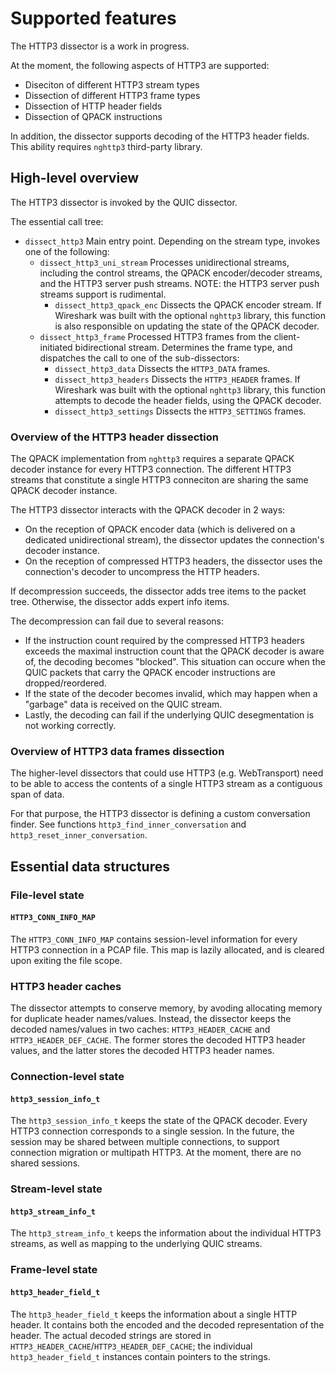 
# Supported features
The HTTP3 dissector is a work in progress.

At the moment, the following aspects of HTTP3 are supported:
- Diseciton of different HTTP3 stream types
- Dissection of different HTTP3 frame types
- Dissection of HTTP header fields
- Dissection of QPACK instructions

In addition, the dissector supports decoding of the HTTP3
header fields. This ability requires `nghttp3` third-party library.

## High-level overview
The HTTP3 dissector is invoked by the QUIC dissector.

The essential call tree:
-  `dissect_http3`
   Main entry point. Depending on the stream type, invokes one of the following:
   -  `dissect_http3_uni_stream`
      Processes unidirectional streams, including the control streams,
      the QPACK encoder/decoder streams, and the HTTP3 server push streams.
      NOTE: the HTTP3 server push streams support is rudimental.
      -  `dissect_http3_qpack_enc`
         Dissects the QPACK encoder stream.
         If Wireshark was built with the optional `nghttp3` library,
         this function is also responsible on updating the state
         of the QPACK decoder.
   -  `dissect_http3_frame`
      Processed HTTP3 frames from the client-initiated bidirectional stream.
      Determines the frame type, and dispatches the call to one of the
      sub-dissectors:
      -  `dissect_http3_data`
         Dissects the `HTTP3_DATA` frames.
      -  `dissect_http3_headers`
         Dissects the `HTTP3_HEADER` frames.
         If Wireshark was built with the optional `nghttp3` library,
         this function attempts to decode the header fields, using
         the QPACK decoder.
      -  `dissect_http3_settings`
         Dissects the `HTTP3_SETTINGS` frames.

### Overview of the HTTP3 header dissection
The QPACK implementation from `nghttp3` requires a separate QPACK decoder instance
for every HTTP3 connection. The different HTTP3 streams that constitute a single
HTTP3 conneciton are sharing the same QPACK decoder instance.

The HTTP3 dissector interacts with the QPACK decoder in 2 ways:
-  On the reception of QPACK encoder data (which is delivered on a dedicated unidirectional stream),
   the dissector updates the connection's decoder instance.
-  On the reception of compressed HTTP3 headers, the dissector uses the connection's decoder
   to uncompress the HTTP headers.

If decompression succeeds, the dissector adds tree items to the packet tree. Otherwise,
the dissector adds expert info items.

The decompression can fail due to several reasons:
-  If the instruction count required by the compressed HTTP3 headers
   exceeds the maximal instruction count that the QPACK decoder is aware of,
   the decoding becomes "blocked". This situation can occure when the QUIC packets
   that carry the QPACK encoder instructions are dropped/reordered.
-  If the state of the decoder becomes invalid, which may happen when a "garbage"
   data is received on the QUIC stream.
-  Lastly, the decoding can fail if the underlying QUIC desegmentation is
   not working correctly.

### Overview of HTTP3 data frames dissection
The higher-level dissectors that could use HTTP3 (e.g. WebTransport) need to be able
to access the contents of a single HTTP3 stream as a contiguous span of data.

For that purpose, the HTTP3 dissector is defining a custom conversation finder.
See functions `http3_find_inner_conversation` and `http3_reset_inner_conversation`.

## Essential data structures
### File-level state
#### `HTTP3_CONN_INFO_MAP`
The `HTTP3_CONN_INFO_MAP` contains session-level information for every HTTP3 connection
in a PCAP file. This map is lazily allocated, and is cleared upon exiting the file scope.

### HTTP3 header caches
The dissector attempts to conserve memory, by avoding allocating memory for
duplicate header names/values. Instead, the dissector keeps the decoded names/values
in two caches: `HTTP3_HEADER_CACHE` and `HTTP3_HEADER_DEF_CACHE`. The former stores
the decoded HTTP3 header values, and the latter stores the decoded HTTP3 header names.

### Connection-level state
#### `http3_session_info_t`
The `http3_session_info_t` keeps the state of the QPACK decoder. Every HTTP3 connection
corresponds to a single session. In the future, the session may be shared between multiple
connections, to support connection migration or multipath HTTP3.
At the moment, there are no shared sessions.

### Stream-level state
#### `http3_stream_info_t`
The `http3_stream_info_t` keeps the information about the individual HTTP3 streams,
as well as mapping to the underlying QUIC streams.

### Frame-level state
#### `http3_header_field_t`
The `http3_header_field_t` keeps the information about a single HTTP header.
It contains both the encoded and the decoded representation of the header.
The actual decoded strings are stored in `HTTP3_HEADER_CACHE`/`HTTP3_HEADER_DEF_CACHE`;
the individual `http3_header_field_t` instances contain pointers to the strings.
